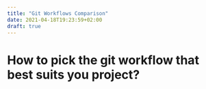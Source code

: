 ```yaml
---
title: "Git Workflows Comparison"
date: 2021-04-18T19:23:59+02:00
draft: true
---
```


# How to pick the git workflow that best suits you project?